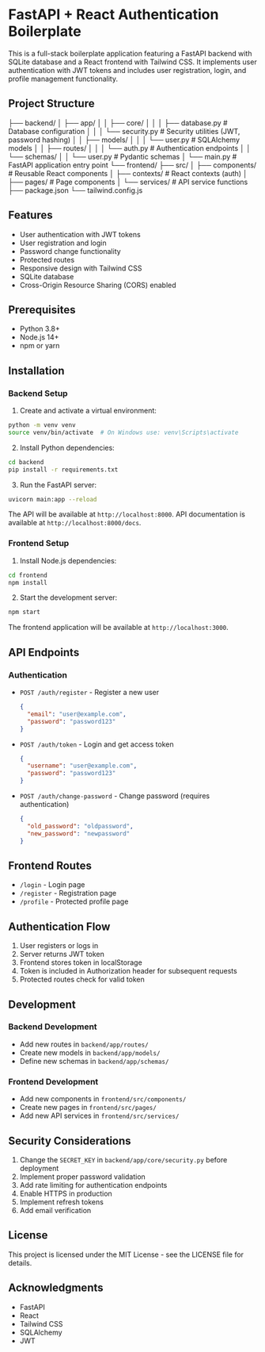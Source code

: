 # FastAPI + React Authentication Boilerplate

This is a full-stack boilerplate application featuring a FastAPI backend with SQLite database and a React frontend with Tailwind CSS. It implements user authentication with JWT tokens and includes user registration, login, and profile management functionality.

## Project Structure

├── backend/
│   ├── app/
│   │   ├── core/
│   │   │   ├── database.py    # Database configuration
│   │   │   └── security.py    # Security utilities (JWT, password hashing)
│   │   ├── models/
│   │   │   └── user.py        # SQLAlchemy models
│   │   ├── routes/
│   │   │   └── auth.py        # Authentication endpoints
│   │   └── schemas/
│   │       └── user.py        # Pydantic schemas
│   └── main.py                # FastAPI application entry point
└── frontend/
    ├── src/
    │   ├── components/        # Reusable React components
    │   ├── contexts/          # React contexts (auth)
    │   ├── pages/             # Page components
    │   └── services/          # API service functions
    ├── package.json
    └── tailwind.config.js

## Features

- User authentication with JWT tokens
- User registration and login
- Password change functionality
- Protected routes
- Responsive design with Tailwind CSS
- SQLite database
- Cross-Origin Resource Sharing (CORS) enabled

## Prerequisites

- Python 3.8+
- Node.js 14+
- npm or yarn

## Installation

### Backend Setup

1. Create and activate a virtual environment:
```bash
python -m venv venv
source venv/bin/activate  # On Windows use: venv\Scripts\activate
```

2. Install Python dependencies:
```bash
cd backend
pip install -r requirements.txt
```

3. Run the FastAPI server:
```bash
uvicorn main:app --reload
```

The API will be available at `http://localhost:8000`.
API documentation is available at `http://localhost:8000/docs`.

### Frontend Setup

1. Install Node.js dependencies:
```bash
cd frontend
npm install
```

2. Start the development server:
```bash
npm start
```

The frontend application will be available at `http://localhost:3000`.

## API Endpoints

### Authentication

- `POST /auth/register` - Register a new user
  ```json
  {
    "email": "user@example.com",
    "password": "password123"
  }
  ```

- `POST /auth/token` - Login and get access token
  ```json
  {
    "username": "user@example.com",
    "password": "password123"
  }
  ```

- `POST /auth/change-password` - Change password (requires authentication)
  ```json
  {
    "old_password": "oldpassword",
    "new_password": "newpassword"
  }
  ```

## Frontend Routes

- `/login` - Login page
- `/register` - Registration page
- `/profile` - Protected profile page

## Authentication Flow

1. User registers or logs in
2. Server returns JWT token
3. Frontend stores token in localStorage
4. Token is included in Authorization header for subsequent requests
5. Protected routes check for valid token

## Development

### Backend Development

- Add new routes in `backend/app/routes/`
- Create new models in `backend/app/models/`
- Define new schemas in `backend/app/schemas/`

### Frontend Development

- Add new components in `frontend/src/components/`
- Create new pages in `frontend/src/pages/`
- Add new API services in `frontend/src/services/`

## Security Considerations

1. Change the `SECRET_KEY` in `backend/app/core/security.py` before deployment
2. Implement proper password validation
3. Add rate limiting for authentication endpoints
4. Enable HTTPS in production
5. Implement refresh tokens
6. Add email verification

## License

This project is licensed under the MIT License - see the LICENSE file for details.

## Acknowledgments

- FastAPI
- React
- Tailwind CSS
- SQLAlchemy
- JWT
